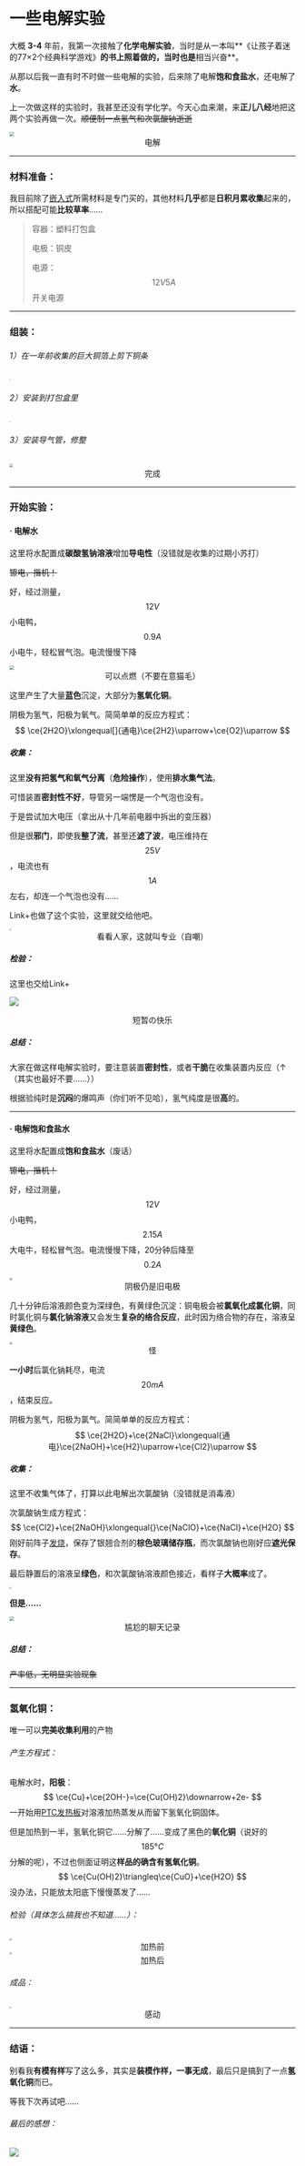 # 一些电解实验

大概 **3-4** 年前，我第一次接触了**化学电解实验**，当时是从一本叫**《让孩子着迷的77×2个经典科学游戏》**的书上照着做的，当时也是**相当兴奋**。

从那以后我一直有时不时做一些电解的实验，后来除了电解**饱和食盐水**，还电解了**水**。

上一次做这样的实验时，我甚至还没有学化学。今天心血来潮，来**正儿八经**地把这两个实验再做一次。~~顺便制一点氢气和次氯酸钠逝逝~~

<img src="https://pic.baike.soso.com/p/20130619/bki-20130619125128-726523985.jpg" style="zoom:50%;" />

<center>电解</center>

------

### 材料准备：

我目前除了[嵌入式](/study/embedded/es.html)所需材料是专门买的，其他材料**几乎**都是**日积月累收集**起来的，所以搭配可能**比较草率**……

> 容器：塑料打包盒
>
> 电极：铜皮
>
> 电源：$$12V 5A$$ 开关电源

------

### 组装：

###### 1）在一年前收集的巨大铜箔上剪下铜条

<img src="https://i2.imgu.cc/images/2022/06/08/C8n1Y.jpg" style="zoom:10%;" />

###### 2）安装到打包盒里

<img src="https://i2.imgu.cc/images/2022/06/08/C8mQJ.jpg" style="zoom:11%;" />

###### 3）安装导气管，修整

<img src="https://i2.imgu.cc/images/2022/06/09/C8I8l.png" style="zoom:40%;" />

<center>完成</center>

------

### 开始实验：

#### · 电解水

这里将水配置成**碳酸氢钠溶液**增加**导电性**（没错就是收集的过期小苏打）

~~镲电，揩机！~~

好，经过测量，$$12V$$小电鸭，$$0.9A$$小电牛，轻松冒气泡。电流慢慢下降

<img src="https://i2.imgu.cc/images/2022/06/09/C8rbL.png" style="zoom:50%;" />

<center>可以点燃（不要在意猫毛）</center>

这里产生了大量**蓝色**沉淀，大部分为**氢氧化铜**。

阴极为氢气，阳极为氧气。简简单单的反应方程式：
$$
\ce{2H2O}\xlongequal[]{通电}\ce{2H2}\uparrow+\ce{O2}\uparrow
$$

##### 收集：

这里**没有把氢气和氧气分离**（**危险操作**），使用**排水集气法**。

可惜装置**密封性不好**，导管另一端愣是一个气泡也没有。

于是尝试加大电压（拿出从十几年前电器中拆出的变压器）

但是很**邪门**，即使我**整了流**，甚至还**滤了波**，电压维持在$$25V$$，电流也有$$1A$$左右，却连一个气泡也没有……

Link+也做了这个实验，这里就交给他吧。

<img src="https://i2.imgu.cc/images/2022/06/09/C8jkv.jpg" style="zoom:20%;" />

<center>看看人家，这就叫专业（自嘲）</center>

##### 检验：

这里也交给Link+

![](https://i2.imgu.cc/images/2022/06/09/C8GJt.gif)

<center>短暂の快乐</center>

##### 总结：

大家在做这样电解实验时，要注意装置**密封性**，或者**干脆**在收集装置内反应（↑（其实也最好不要……））

根据验纯时是**沉闷**的爆鸣声（你们听不见哈），氢气纯度是很**高**的。

------

#### · 电解饱和食盐水

这里将水配置成**饱和食盐水**（废话）

~~镲电，揩机！~~

好，经过测量，$$12V$$小电鸭，$$2.15A$$大电牛，轻松冒气泡。电流慢慢下降，20分钟后降至$$0.2A$$

<img src="https://i2.imgu.cc/images/2022/06/09/C8pPZ.png" style="zoom:30%;" />

<center>阴极仍是旧电极</center>

几十分钟后溶液颜色变为深绿色，有黄绿色沉淀：铜电极会被**氯氧化成氯化铜**，同时氯化铜与**氯化钠溶液**又会发生**复杂的络合反应**，此时因为络合物的存在，溶液呈**黄绿色**。

<img src="https://i2.imgu.cc/images/2022/06/10/C8Pgj.jpg" style="zoom:30%;" />

<center>怪</center>

**一小时**后氯化钠耗尽，电流$$20mA$$，结束反应。

阴极为氢气，阳极为氯气。简简单单的反应方程式：
$$
\ce{2H2O}+\ce{2NaCl}\xlongequal{通电}\ce{2NaOH}+\ce{H2}\uparrow+\ce{Cl2}\uparrow
$$

##### 收集：

这里不收集气体了，打算以此电解出次氯酸钠（没错就是消毒液）

次氯酸钠生成方程式：
$$
\ce{Cl2}+\ce{2NaOH}\xlongequal{}\ce{NaClO}+\ce{NaCl}+\ce{H2O}
$$
刚好前阵子[发烧](/popularization/20220316.html)，保存了银翘合剂的**棕色玻璃储存瓶**，而次氯酸钠也刚好应**遮光保存**。

最后静置后的溶液呈**绿色**，和次氯酸钠溶液颜色接近，看样子**大概率**成了。

<img src="https://tse1-mm.cn.bing.net/th/id/R-C.e10cca059187f7945acb7158d2678d02?rik=ff%2fRmmdtUxW97g&riu=http%3a%2f%2f16469978.s21i.faiusr.com%2f2%2fABUIABACGAAgqqfQ1gUokKOq6Qcw0A84rQo.jpg&ehk=ZOT5zxQisCKoTrA%2bqowJx1jMCS8v0WA1J7PsYaT6LpY%3d&risl=&pid=ImgRaw&r=0" style="zoom:20%;" />

**但是……**

<img src="https://i2.imgu.cc/images/2022/06/09/C8sBF.png" style="zoom:50%;" />

<center>尴尬的聊天记录</center>

##### 总结：

~~产率低，无明显实验现象~~

------

### 氢氧化铜：

唯一可以**完美收集利用**的产物

###### 产生方程式：

电解水时，**阳极**：
$$
\ce{Cu}+\ce{2OH-}=\ce{Cu(OH)2}\downarrow+2e-
$$
一开始用[PTC发热板](http://ptc-ptc.com/PTCfrb.htm)对溶液加热蒸发从而留下氢氧化铜固体。

但是加热到一半，氢氧化铜它……分解了……变成了黑色的**氧化铜**（说好的$$185°C$$分解的呢），不过也侧面证明这**样品的确含有氢氧化铜**。
$$
\ce{Cu(OH)2}\triangleq\ce{CuO}+\ce{H2O}
$$
没办法，只能放太阳底下慢慢蒸发了……

###### 检验（具体怎么搞我也不知道……）：

<img src="https://i2.imgu.cc/images/2022/06/10/C8RGg.jpg" style="zoom:25%;" />

<center>加热前</center>

<img src="https://i2.imgu.cc/images/2022/06/10/C86Qx.jpg" style="zoom:22%;" />

<center>加热后</center>

###### 成品：

<img src="https://i2.imgu.cc/images/2022/06/10/C8K3G.jpg" style="zoom:20%;" />

<center>感动</center>

------

### 结语：

别看我**有模有样**写了这么多，其实是**装模作样，一事无成**，最后只是搞到了一点**氢氧化铜**而已。

等我下次再试吧……

###### 最后的感想：

![](https://imgo.hackhome.com/img2020/2/17/14/01561559.jpg)